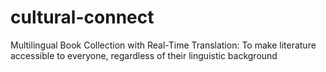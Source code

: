 # cultural-connect
Multilingual Book Collection with Real-Time Translation: To make literature accessible to everyone, regardless of their linguistic background​
